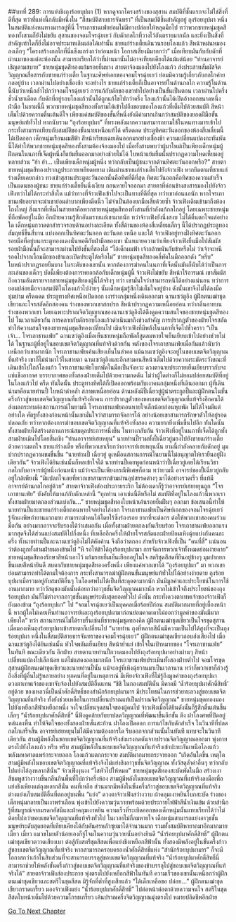 ##บทที่ 289: การแย่งชิงถุงร้อยบุปผา (1)
หากดูจากโครงสร้างของสุสาน สมบัติที่ชั้นแรกจะไม่ใช่สิ่งที่ดีที่สุด ทว่าที่แห่งนี้กลับมีหนึ่งใน “สี่สมบัติสายธารจันทรา” ที่เป็นสมบัติชิ้นสำคัญอยู่
ถุงร้อยบุปผา หนึ่งในสมบัติแห่งหนทางมารอยู่ที่นี่ โจรเถาชานเฟ่ยย่อมไม่มีทางปล่อยให้หลุดมือไป
ทว่าพวกชายหนุ่มชุดสีทองทั้งสามก็ยังไม่ขยับ
สุสานของจอมโจรฉุ่ยเยว่ กับดักกลไกที่วางไว้อันตรายมากนัก และยิ่งเป็นสิ่งที่สำคัญเท่าใดก็ยิ่งไม่อาจประมาทเลินเล่อได้เท่านั้น
ชายแก่ร่างเตี้ยเดินวนรอบโลงแก้ว สีหน้าหม่นหมองลงเล็กๆ “โครงสร้างกลไกที่นี่แข็งแกร่งกว่าก่อนหน้า โอกาสเสี่ยงมีมากกว่า”
เมื่อเทียบมันกับกับดักที่ผ่านมาของแต่ละห้องนั้น สามารถเรียกได้ว่าที่ผ่านมานั้นไม่อาจเทียบเคียงได้แม้แต่น้อย
“ท่านอาจารย์ เชิญตามสบาย”
ชายหนุ่มชุดสีทองแย้มรอยยิ้มบาง สายตาจ้องมองไปยังโลงแก้ว ส่งประสาทสัมผัสจิตวิญญาณสื่อสารกับชายแก่ร่างเตี้ย
ในฐานะศิษย์เอกของจอมโจรฉุ่ยเยว่ ย่อมมีความรู้เกี่ยวกับกลไกค่ายกลอยู่บ้าง
เวลาผ่านไปอย่างเชื่องช้า
จะอย่างไร ชายแก่ร่างเตี้ยก็เป็นอาจารย์ในด้านกลไก ความรู้ในด้านนี้นับว่าเหนือล้ำไปกว่าจอมโจรฉุ่ยเยว่ การแก้กับดักของเขาทำไปอย่างเป็นขั้นเป็นตอน
เวลาผ่านไปครึ่งชั่วน้ำชาเดือด กับดักที่อยู่รอบโลงแก้วนั้นได้ถูกแก้ไขไปกว่าครึ่ง
โลงแก้วนั้นได้เปิดอ้าออกขนาดหนึ่งฝ่ามือ
ในยามนี้นี้
พวกชายหนุ่มชุดสีทองทั้งสามได้เข้าไปถึงขอบของโลงแก้วที่เต็มไปด้วยสมบัติ สีหน้าเต็มไปด้วยความตื่นเต้นดีใจ
เพียงแค่สมบัติของชั้นที่หนึ่งยังมีค่ามากเกินกว่าสมบัติของยอดฝีมือขั้นมนุษย์แท้ทั่วไป หากนับรวม “ถุงร้อยบุปผา” ที่ทรงพลังมากความสามารถยามใช้ในหนทางมารเข้าไป กระทั่งสามารถเทียบกับสมบัติของขั้นนายเหนือแท้ได้
ครืดดดด
ประตูทิศตะวันออกของห้องสี่เหลี่ยมนี้ได้เปิดออก
เด็กหนุ่มเรือนผมสีฟ้า สีหน้าเรียบเฉยเดินออกมาอย่างเชื่องช้า
ความเปลี่ยนแปลงกะทันหันนี้ได้ทำให้พวกชายหนุ่มชุดสีทองทั้งสามต้องจ้องมองไป
เมื่อทั้งสามพบว่าผู้มาใหม่เป็นเพียงเด็กหนุ่มผู้ฝึกตนในนภาที่เจ็ดผู้หนึ่งก็แย้มยิ้มออกมาอย่างช่วยไม่ได้
ใบหน้าแย้มยิ้มนั้นปรากฏความโหดเหี้ยมอยู่หลายส่วน
“ฮ่า ฮ่า... เป็นเพียงเด็กหนุ่มผู้หนึ่ง ทว่ากลับเป็นผู้ชนะจากด้านทิศตะวันออกหรือ?”
สายตาชายหนุ่มชุดสีทองปรากฏประกายเหยียดหยาม เดินผ่านชายแก่ร่างเตี้ยไปยังจ้าวเฟิง
หากยึดตามที่ชายแก่ร่างเตี้ยเคยกล่าว ทางเข้าสุสานประตูตะวันออกนั้นคือทิศที่ดีที่สุด
ทิศตะวันออกคือทิศของความสำเร็จ เป็นแดนของผู้ชนะ
ชายแก่ร่างเตี้ยยืนนิ่งเงียบ ถอนหายใจออกมา สายตาที่ค่อนข้างสงสารมองไปยังจ้าวเฟิงทว่าไม่ได้กระทำสิ่งใด
แม้ว่าทางที่จ้าวเฟิงเข้าไปจะเป็นทางที่ดีที่สุด ทว่าเขาอ่อนแอนัก
หากโจรเถาชานเฟ่ยอยากจะฆ่าเขาย่อมลำบากเพียงดีดนิ้ว ไม่จำเป็นต้องยกมือเสียด้วยซ้ำ
จ้าวเฟิงเดินเข้ามาถึงห้องโถงใหญ่ สิ่งแรกที่เห็นในสายตาคือพวกชายหนุ่มชุดสีทองทั้งสามที่กำลังแก้กลไกอยู่
โดยเฉพาะชายหนุ่มที่ถือพัดอยู่ในมือ อีกฝ่ายความรู้สึกอันตรายแก่เขามากนัก
ทว่าจ้าวเฟิงยังนิ่งสงบ ไม่ได้ตื่นตกใจแต่อย่างใด เด็กหนุ่มกวาดตาสำรวจรอบด้านอย่างละเอียด
ทั้งสี่ด้านของห้องสี่เหลี่ยมเล็กๆ นี้ได้ปรากฏประตูทองสัมฤทธิ์ขึ้นสี่บาน แบ่งออกเป็นทิศตะวันออก ตะวันตก เหนือ และใต้
จ้าวเฟิงอยู่ทางฝั่งทิศตะวันออก รอยมือที่อยู่บนกระตูทองแดงนั่นพอดีกับฝ่ามือของเขา
นั่นหมายความว่าเพียงจ้าวเฟิงยื่นมือไปสัมผัสรอยฝ่ามือนั้นก็จะสามารถผ่านไปยังชั้นที่สองได้
“ไอ้เด็กผมฟ้า เจ้ากล้าพนันกับข้าหรือไม่ ว่าเจ้าจะหนีรอดไปจากเงื้อมมือของข้าและเปิดประตูได้หรือไม่”
ชายหนุ่มชุดสีทองคลี่พัดในมือออกดัง “พรึ่บ” ใบหน้าปรากฏรอยยิ้มบาง
ในระดับของเขานั้น หากต้องการฆ่าคนในนภาที่เจ็ดนั้นมันก็นับได้ว่าเป็นการละเล่นของเด็กๆ บัดนี้เพียงต้องการหยอกล้อกับเด็กหนุ่มผู้นี้
จ้าวเฟิงไม่ขยับ สีหน้าไร้อารมณ์ เขาสัมผัสถึงความอันตรายจากชายหนุ่มชุดสีทองผู้นี้ได้จริงๆ
ทว่า เขามั่นใจว่าสามารถหนีได้อย่างแน่นอน
ทว่าการยอมปล่อยมือจากสมบัติในโลงแก้วไปง่ายๆ นั้นเด็กหนุ่มรู้สึกไม่เต็มใจอยู่บ้าง ดังนั้นเขาจึงไม่ได้ลงมือบุ่มบ่าม
ครืดดดด
ประตูทางทิศเหนือเปิดออก เงาร่างกลุ่มหนึ่งเดินออกมา
ฉานเซว่ตูอิง ผู้ฝึกตนเฒ่าชุดเขียวและโจรสลัดอีกสองคน
ร่างของพวกเขาสกปรก สีหน้าปรากฏความเหนื่อยอ่อน
ทว่ากลิ่นอายบนร่างของพวกเขา โดยเฉพาะปราณจิตวิญญาณของฉานเซว่ตูอิงได้ดึงดูดความสนใจของชายหนุ่มชุดสีทองไป
ในเวลาเดียวกัน การคลายกับดักรอบโลงแก้วดำเนินมาถึงช่วงสำคัญ
การปรากฏตัวของฝ่ายโจรสลัดทำให้ความสนใจของชายหนุ่มชุดสีทองเปลี่ยนไป เมินจ้าวเฟิงที่มีพลังในนภาที่เจ็ดไปชั่วคราว
“เป็นเจ้า... โจรเถาชานเฟ่ย”
ฉานเซว่ตูอิงเมื่อเห็นชายหนุ่มถือพัดก็สูดลมหายใจเย็นเยียบเข้าไปอย่างช่วยไม่ได้
ในฐานะผู้ที่อยู่ในขอบเขตจิตวิญญาณที่แท้จริงด้วยกัน พลังของโจรเถาชานเฟ่ยเมื่อกันแล้วนับว่าเหนือกว่าเขามากนัก
โจรเถาชานเฟ่ยเค้นเสียงเย็นในลำคอ แม้ฉานเซว่ตูอิงจะอยู่ในขอบเขตจิตวิญญาณที่แท้จริง เขาก็ไม่นำมาไว้ในสายตา
ฉานเซว่ตูอิงและอีกสามคนสีหน้าเต็มไปด้วยความระมัดระวังขณะที่เดินเข้าไปใกล้โลงแก้ว
โจรเถาชานเฟ่ยโบกพัดในมือเป็นจังหวะ ดวงตาฉายประกายเย็นเยียบราวกับจะแช่แข็งอากาศ
บรรยากาศของทั้งสองฝ่ายเต็มไปด้วยความกดดัน ไม่ว่าผู้ใดต่างก็ไม่ยอมปล่อยสมบัติที่อยู่ในโลงแก้วไป
ครืด
ทันใดนั้น ประตูทางทิศใต้ก็เปิดออกพร้อมกับเงาคนกลุ่มหนึ่งที่เดินออกมา
ผู้ที่เดินนำมาคือนายท่านปี้ ใบหน้าดำคล้ำ สภาพเหนื่อยอ่อน ด้านหลังมีปี้เฉี่ยวยู่ผู้นำตระกูลปี้และผู้ฝึกตนในขั้นครึ่งก้าวสู่ขอบเขตจิตวิญญาณที่แท้จริงอีกคน
การปรากฏตัวของขอบเขตจิตวิญญาณที่แท้จริงอีกคนได้ส่งผลกระทบต่อสถานการณ์ในยามนี้
โจรเถาชานเฟ่ยถอนหายใจเล็กน้อยก่อนหุบพัด ไม่ได้โจมตีแต่อย่างใด
ศัตรูทั้งสองก่อนหน้านั้นเขามั่นใจว่าสามารถจัดการได้ อย่างน้อยเขาสามารถรักษาตัวให้อยู่รอดปลอดภัย ทว่าหากต้องการฆ่าขอบเขตจิตวิญญาณที่แท้จริงทั้งสอง ความยากยิ่งเพิ่มขึ้นไปอีก
ทันใดนั้น
ทั้งสามฝ่ายได้สร้างสถานการณ์สมดุลประการหนึ่งขึ้น
ในทางกลับกัน จ้าวเฟิงที่อยู่ในนภาที่เจ็ดได้ถูกทั้งสามฝ่ายเมินไปโดยสิ้นเชิง
“ท่านอาจารย์เฮยหยุน”
นายท่านปี้รวมทั้งปี้เฉี่ยวยู่มองไปยังชายแก่ร่างเตี้ยด้วยความตกใจ
ชายแก่ร่างเตี้ย หรือที่พวกเขาเรียกว่าอาจารย์เฮยหยุนนั้น ยามนี้กำลังคลายกับดักอยู่ มุมปากปรากฏความขมขื่นขึ้น “นายท่านปี้ เฉี่ยวยู่ ดูเหมือนสถานการณ์ในยามนี้ไม่อนุญาตให้เรายืนอยู่ฝั่งเดียวกัน”
จ้าวเฟิงได้ยินเช่นนั้นก็พอเข้าใจได้
นายท่านปี้เคยพูดก่อนหน้าว่าปี้เฉี่ยวยู่เคยได้เรียนวิชากลไกกับอาจารย์ผู้หนึ่งก่อนหน้า แม้ว่าจะเป็นเพียงกรณีพิเศษก็ตาม
ทว่ายามนี้ อาจารย์ของปี้เฉี่ยวยู่กลับอยู่ใกล้เพียงนี้
“มิแปลกใจเลยที่พวกเขาสามารถข้ามผ่านอุปสรรคต่างๆ มาได้อย่างรวดเร็ว ที่แท้มีอาจารย์ด้านกลไกอยู่ด้วย”
สายตาจ้าวเฟิงส่องประกายระริก
ไม่ต้องเดาก็รู้ว่าอาจารย์เฮยหยุนถูก “โจรเถาชานเฟ่ย” บังคับให้มาแก้กับดักเหล่านี้
“ทุกท่าน เอาเช่นนี้ดีหรือไม่ สมบัติที่อยู่ในโลงแก้วนี้พวกเราทั้งสามฝ่ายมาตกลงส่วนแบ่งกัน...”
ชายหนุ่มชุดสีทองใบหน้าเค้นรอยยิ้มฝืนๆ ออกมา
ข้อเสนอนี้ทำให้นายท่านปี้และชายแก่ร่างเตี้ยถอนหายใจอย่างโล่งอก
โจรเถาชานเฟ่ยเป็นศิษย์เอกของจอมโจรฉุ่ยเยว่ รู้จักผงพิษกำยานมากมาย สามารถฆ่าคนได้โดยไร้ซึ่งร่องรอย ยากที่จะต่อกร
ต่อให้พวกเขาสองคนร่วมมือกัน อย่างมากอาจจะรับรองได้ว่าเสมอกัน
เมื่อทั้งสามฝ่ายตกลงกันเรียบร้อย โจรเถาชานเฟ่ยออกแรงมากสุดจึงได้ส่วนแบ่งสมบัติไปกึ่งหนึ่ง
ที่เหลืออีกครึ่งให้ฝ่ายโจรสลัดและฝ่ายป้อมเหิงฉุ่ยแบ่งกันคนละครึ่ง
ทั้งนายท่านปี้และฉานเซว่ตูอิงไม่ได้คัดค้าน จึงถือว่าตกลง
สำหรับจ้าวเฟิงที่เป็น “คนที่สี่” แน่นอนว่าต้องถูกทั้งสามฝ่ายมองข้ามไป
“หึ รอให้ข้าได้ถุงร้อยบุปผามา การจัดการพวกเจ้าทั้งหมดย่อมง่ายดาย”
ชายหนุ่มชุดสีทองรักษาสีหน้าเอาไว้ แย้มรอยยิ้มเย็นเยือกอยู่ในใจ
สตรีชุดสีสดที่ยืนอยู่ข้างๆ มุมปากยกขึ้นเผยสีหน้ายินดี สบตากับชายหนุ่มชุดสีทองครั้งหนึ่ง
เพียงแค่พวกเขาได้ “ถุงร้อยบุปผา” มา พวกเขาย่อมสามารถทำได้ตามใจต้องการ กระทั่งสามารถฆ่าผู้ฝึกตนขั้นมนุษย์แท้ทั่วไปได้อย่างง่ายดาย
ถุงร้อยบุปผาเมื่อรวมอยู่กับสมบัติอื่นๆ ในโลงศพไม่ได้เป็นที่สะดุดตามากนัก มันมีมูลค่าและประโยชน์ในการใช้งานมากมาย ทว่าวัสดุของมันนั้นด้อยกว่าอาวุธชั้นจิตวิญญาณมากนัก
หากไม่เข้าใจถึงประโยชน์ของถุงร้อยบุปผา มันก็ไม่ต่างจากอาวุธชั้นมนุษย์ระดับสุดยอดทั่วไป
ดังนั้น กระทั่งดวงตาเทพเจ้าของจ้าวเฟิงก็ยังมองข้าม “ถุงร้อยบุปผา” ไป
“จอมโจรฉุ่ยเยว่เป็นบุคคลเมื่อร้อยปีก่อน สมบัติมากมายที่อยู่เบื้องหน้านี้ หากผู้ใดไม่เคยเห็นท่านอาจารย์และถุงร้อยบุปผามาก่อนย่อมคาดเดาไม่ออกว่ามูลค่าของมันมีมากเพียงใด”
ทว่า สถานการณ์ไม่ได้ราบรื่นเช่นที่ชายหนุ่มชุดทองคิด
ผู้ฝึกตนเฒ่าชุดเขียวเป็นโจรขุดสุสาน เมื่อมองเห็นถุงร้อยบุปผาเข้าสายตาก็เปลี่ยนไป
“นายท่าน ถุงที่หลากสีนั่นมีความเป็นไปได้สูงที่จะเป็นถุงร้อยบุปผา หนึ่งในสี่สมบัติสายธารจันทราของจอมโจรฉุ่ยเยว่”
ผู้ฝึกตนเฒ่าชุดเขียวลอบส่งเสียงไป
เมื่อฉานเซว่ตูอิงได้ยินเช่นนั้น หัวใจพลันเย็นเยียบ สีหน้าย่ำแย่ เข้าใจในเป้าหมายของ “โจรเถาชานเฟ่ย” ในทันที
ขณะเดียวกัน อีกฝ่าย
สายตานายท่านปี้กวาดมองไปยังถุงร้อยบุปผาอย่างผ่านๆ สีหน้าเปลี่ยนแปลงไปเล็กน้อย แต่ไม่แสดงออกมากนัก
โจรเถาชานเฟ่ยประเมินทั้งสองฝ่ายต่ำไป
จอมโจรขุดสุสานผู้ฝึกตนเฒ่าชุดเขียวและนายท่านปี้นั้น แม้จะอยู่ที่เหิงฉุ่ยวานมาเป็นเวลานาน ทว่าก็พวกเขาก็ล่วงรู้ถึงสิ่งที่ผู้อื่นไม่รู้หลายอย่าง
ทุกคนที่อยู่ในเหตุการณ์
มีเพียงจ้าวเฟิงที่ไม่รู้ถึงมูลค่าของถุงร้อยบุปผา
ดวงตาเทพเจ้าของเขาจับจ้องไปยังสมบัติอื่นแทน
“ชิชิ ในกองสมบัตินั่น มิคาดมี ‘น้ำร้อยบุปผาศักดิ์สิทธิ์’ อยู่ด้วย ของเหลวนี่เป็นน้ำศักดิ์สิทธิ์ของสำนักร้อยบุปผามาร มีประโยชน์ในการช่วยทะลวงสู่ขอบเขตจิตวิญญาณที่แท้จริง ทั้งยังช่วยเหลือในการเปลี่ยนปราณแท้เป็นปราณจิตวิญญาณ”
ชายหนุ่มชุดทองมองไปยังเหยือกสีฟ้าเหยือกหนึ่ง จงใจเปลี่ยนจุดสนใจของผู้คนไป
จ้าวเฟิงเมื่อได้ยินดังนั้นก็รู้สึกตื่นเต้นขึ้นเล็กๆ “น้ำร้อยบุปผาศักดิ์สิทธิ์” นี่ฟังดูคล้ายกับยาปลดวิญญาณที่พัฒนาขึ้นอีกขั้น
ตึง
ฝาโลงศพที่ปิดอยู่หล่นลงพื้น ทำให้จิตใจของทั้งสองฝ่ายสั่นสะท้าน
ฝาโลงเปิดออก การแก้ไขกับดักสำเร็จ
ในวินาทีที่ปลดกลไกเสร็จสิ้น อาจารย์เฮยหยุนไม่ได้มีความต้องการใด รีบออกจากส่วนนั้นในทันที
แทบจะในวินาทีเดียวกัน สามผู้มีพลังในขอบเขตจิตวิญญาณที่แท้จริงส่งแรงกดดันจากปราณจิตวิญญาณออกมา พุ่งกายตรงไปยังโลงแก้ว
พรึบ พรึบ
สามผู้มีพลังในขอบเขตจิตวิญญาณที่แท้จริงเข้าปะทะกันเหนือโลงแก้ว พลังมหาศาลแพร่กระจายออก โลงแก้วแตกกระจาย
สมบัติมากมายกระจายออก
“เกิดอันใดขึ้น เหตุใดสามผู้มีพลังในขอบเขตจิตวิญญาณที่แท้จริงจึงไม่แย่งชิงอาวุธชั้นจิตวิญญาณ ทั้งวัสดุล้ำค่าอื่นๆ ทว่ากลับไปแย่งไอ้ถุงหลากสีนั่น”
จ้าวเฟิงงุนงง
“ไสหัวไปให้หมด”
ชายหนุ่มชุดสีทองสะบัดพัดในมือ สร้างเงาสีชมพูสว่างวาบขึ้นกลืนกินพื้นที่ไปกว่าครึ่งห้อง
สามผู้มีพลังในขอบเขตจิตวิญญาณที่แท้จริงลงมือเพื่อแย่งชิงเพียงแต่ถุงหลากสีนั่น
คนที่เหลือ ส่วนมากมีพลังในขั้นครึ่งก้าวสู่ขอบเขตจิตวิญญาณที่แท้จริง ต่างแย่งเก็บสมบัติอื่นที่ตกอยู่บนพื้น
“แย่ง”
ดวงตาจ้าวเฟิงสว่างวาบ ผ้าคลุมเงาหยินโบกสะบัด ร่างของเด็กหนุ่มกลายเป็นเงาพร่าเลือน พุ่งเข้าไปยังความวุ่นวายพร้อมด้วยประกายไฟฟ้าสีน้ำเงินเข้ม
ด้วยสำนึกรู้ที่สมบูรณ์จากมรดกอัสนีและผ้าคลุมเงาหยิน ความเร็วที่ระเบิดออกของเด็กหนุ่มนั้นแทบเรียกได้ว่าไม่ด้อยไปกว่าขอบเขตจิตวิญญาณที่แท้จริงทั่วไป
ในเวลาไม่กี่ลมหายใจ เด็กหนุ่มสามารถแย่งอาวุธชั้นมนุษย์ระดับสุดยอดที่เทียบเคียงได้กับคันศรหลัวซุยมาได้จำนวนมาก รวมทั้งสมบัติหายากมาอีกมากมาย
เมี้ยว เมี้ยว
แมวขโมยตัวน้อยเองก็จู่โจมในความวุ่นวายนั้นอย่างยินดี
“น้ำร้อยบุปผาศักดิ์สิทธิ์”
ผู้ฝึกตนเฒ่าชุดเขียวตวาดเสียงเบา ต่อสู้กับสตรีชุดสีสดเพื่อแย่งชิงเหยือกสีฟ้านั้น
ทั้งสองมีพลังอยู่ในขั้นครึ่งก้าวสู่ขอบเขตจิตวิญญาณที่แท้จริง หากสามารถครอบครองน้ำศักดิ์สิทธิ์แห่ง “สำนักร้อยบุปผามาร” ก็จะมีโอกาสกว่าเก้าในสิบส่วนที่จะสามารถบรรลุสู่ขอบเขตจิตวิญญาณที่แท้จริง
“น้ำร้อยบุปผาศักดิ์สิทธิ์นี่สามารถช่วยให้พลังขั้นครึ่งก้าวสู่ขอบเขตจิตวิญญาณที่แท้จริงของข้าบรรลุไปสู่ขอบเขตจิตวิญญาณที่แท้จริงได้”
สายตาจ้าวเฟิงส่องประกาย พุ่งตรงไปยังเหยือกสีฟ้าในทันที
ความเร็วของเขานั้นเหนือกว่าผู้ฝึกตนเฒ่าชุดเขียวและสตรีในชุดสีสด
มิรู้จักที่ต่ำที่สูงเสียแล้ว
“ได้เด็กเหลือขอ ปล่อย...”
ผู้ฝึกตนเฒ่าชุดเขียวกราดเกรี้ยว มองจ้าวเฟิงแย่ง “น้ำร้อยบุปผาศักดิ์สิทธิ์” ไปต่อหน้าต่อตาด้วยความจนใจ
สตรีในชุดสีสดใบหน้าเต็มไปด้วยความโกรธเกรี้ยว เค้นปราณครึ่งจิตวิญญาณมุ่งตรงไป หมายปลิดชีพอีกฝ่าย



[Go To Next Chapter]( ./69.md)